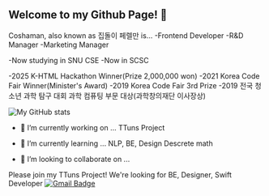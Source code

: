 ## Welcome to my Github Page! 👋

Coshaman, also known as 집돌이 페렐만 is...
-Frontend Developer
-R&D Manager
-Marketing Manager

-Now studying in SNU CSE
-Now in SCSC

-2025 K-HTML Hackathon Winner(Prize 2,000,000 won)
-2021 Korea Code Fair Winner(Minister's Award)
-2019 Korea Code Fair 3rd Prize
-2019 전국 청소년 과학 탐구 대회 과학 컴퓨팅 부문 대상(과학창의재단 이사장상)

![My GitHub stats](https://github-readme-stats.vercel.app/api?username=coshaman&show_icons=true&theme=radical)

- 🔭 I’m currently working on ...
TTuns Project

- 🌱 I’m currently learning ...
NLP, BE, Design
Descrete math

- 👯 I’m looking to collaborate on ...

Please join my TTuns Project!
We're looking for BE, Designer, Swift Developer
[![Gmail Badge](https://img.shields.io/badge/Gmail-d14836?style=flat-square&logo=Gmail&logoColor=white&link=mailto:kmcha72@gmail.com)](mailto:kmcha72@gmail.com)
